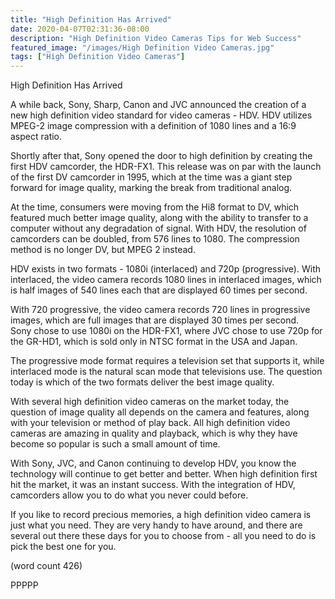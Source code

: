 ```yaml
---
title: "High Definition Has Arrived"
date: 2020-04-07T02:31:36-08:00
description: "High Definition Video Cameras Tips for Web Success"
featured_image: "/images/High Definition Video Cameras.jpg"
tags: ["High Definition Video Cameras"]
---
```


High Definition Has Arrived

A while back, Sony, Sharp, Canon and JVC announced
the creation of a new high definition video standard
for video cameras - HDV.  HDV utilizes MPEG-2 image
compression with a definition of 1080 lines and a
16:9 aspect ratio.  

Shortly after that, Sony opened the door to high
definition by creating the first HDV camcorder, the
HDR-FX1.  This release was on par with the launch
of the first DV camcorder in 1995, which at the 
time was a giant step forward for image quality,
marking the break from traditional analog.

At the time, consumers were moving from the Hi8
format to DV, which featured much better image 
quality, along with the ability to transfer to a
computer without any degradation of signal.  With
HDV, the resolution of camcorders can be doubled,
from 576 lines to 1080.  The compression method is
no longer DV, but MPEG 2 instead.  

HDV exists in two formats - 1080i (interlaced) and
720p (progressive).  With interlaced, the video
camera records 1080 lines in interlaced images,
which is half images of 540 lines each that are
displayed 60 times per second.

With 720 progressive, the video camera records 
720 lines in progressive images, which are full
images that are displayed 30 times per second.  
Sony chose to use 1080i on the HDR-FX1, where JVC
chose to use 720p for the GR-HD1, which is sold
only in NTSC format in the USA and Japan.

The progressive mode format requires a television
set that supports it, while interlaced mode is
the natural scan mode that televisions use.  The
question today is which of the two formats
deliver the best image quality.  

With several high definition video cameras on the
market today, the question of image quality all
depends on the camera and features, along with
your television or method of play back.  All high
definition video cameras are amazing in quality
and playback, which is why they have become so 
popular is such a small amount of time.

With Sony, JVC, and Canon continuing to develop
HDV, you know the technology will continue to get
better and better.  When high definition first 
hit the market, it was an instant success.  With
the integration of HDV, camcorders allow you to
do what you never could before.

If you like to record precious memories, a high
definition video camera is just what you need.  They
are very handy to have around, and there are 
several out there these days for you to choose 
from - all you need to do is pick the best one
for you.

(word count 426)

PPPPP
